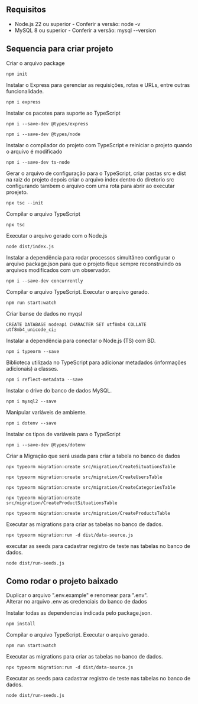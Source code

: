 ## Requisitos

* Node.js 22 ou superior - Conferir a versão: node -v
* MySQL 8 ou superior - Conferir a versão: mysql --version


## Sequencia para criar projeto

Criar o arquivo package
```
npm init
``` 

Instalar o Express para gerenciar as requisições, rotas e URLs, entre outras funcionalidade.
``` 
npm i express 
``` 

Instalar os pacotes para suporte ao TypeScript
```
npm i --save-dev @types/express
```
```
npm i --save-dev @types/node
```
Instalar o compilador do projeto com TypeScript e reiniciar o projeto quando o arquivo é modificado
```
npm i --save-dev ts-node
```

Gerar o arquivo de configuração para o TypeScript, criar pastas src e dist na raiz do projeto depois criar o arquivo index dentro do diretorio src configurando tambem o arquivo com uma rota para abrir ao executar proejeto.
```
npx tsc --init
```

Compilar o arquivo TypeScript
```
npx tsc
```
Executar o arquivo gerado com o Node.js
```
node dist/index.js
```

Instalar a dependência para rodar processos simultâneo configurar o arquivo package.json para que o projeto fique sempre reconstruindo os arquivos modificados com um observador.
```
npm i --save-dev concurrently
```

Compilar o arquivo TypeScript. Executar o arquivo gerado.
```
npm run start:watch
```

Criar banse de dados no myqsl 
```
CREATE DATABASE nodeapi CHARACTER SET utf8mb4 COLLATE utf8mb4_unicode_ci;
```

Instalar a dependência para conectar o Node.js (TS) com BD.
```
npm i typeorm --save
```

Biblioteca utilizada no TypeScript para adicionar metadados (informações adicionais) a classes.
```
npm i reflect-metadata --save
```

Instalar o drive do banco de dados MySQL.
```
npm i mysql2 --save
```

Manipular variáveis de ambiente.
```
npm i dotenv --save
```

Instalar os tipos de variáveis para o TypeScript

```
npm i --save-dev @types/dotenv

```
Criar a Migração que será usada para criar a tabela no banco de dados

```
npx typeorm migration:create src/migration/CreateSituationsTable
```
```
npx typeorm migration:create src/migration/CreateUsersTable
```
```
npx typeorm migration:create src/migration/CreateCategoriesTable
```
```
npx typeorm migration:create src/migration/CreateProductSituationsTable
```
```
npx typeorm migration:create src/migration/CreateProductsTable
```

Executar as migrations para criar as tabelas no banco de dados.
```
npx typeorm migration:run -d dist/data-source.js
```
executar as seeds para cadastrar registro de teste nas tabelas no banco de dados.

```
node dist/run-seeds.js
```

## Como rodar o projeto baixado

Duplicar o arquivo ".env.example" e renomear para ".env".<br>
Alterar no arquivo .env as credenciais do banco de dados<br>

Instalar todas as dependencias indicada pelo package.json.

```
npm install
```

Compilar o arquivo TypeScript. Executar o arquivo gerado.

```
npm run start:watch
```

Executar as migrations para criar as tabelas no banco de dados.

```
npx typeorm migration:run -d dist/data-source.js
```

Executar as seeds para cadastrar registro de teste nas tabelas no banco de dados.

```
node dist/run-seeds.js
```
